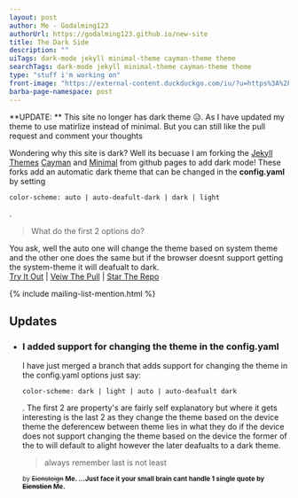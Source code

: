 ```yaml
---
layout: post
author: Me - Godalming123
authorUrl: https://godalming123.github.io/new-site
title: The Dark Side
description: ""
uiTags: dark-mode jekyll minimal-theme cayman-theme theme
searchTags: dark-mode jekyll minimal-theme cayman-theme theme
type: "stuff i'm working on"
front-image: "https://external-content.duckduckgo.com/iu/?u=https%3A%2F%2Ftse3.mm.bing.net%2Fth%3Fid%3DOIP.FCx-hYGX_8GWrXo8KjVbvAHaE8%26pid%3DApi&f=1"
barba-page-namespace: post
---
```


**UPDATE: ** This site no longer has dark theme 😥. As I have updated my theme to use matirlize instead of minimal. But you can still like the pull request and comment your thoughts

Wondering why this site is dark? Well its becuase I am forking the
<a target="_blank" href="https://jekyllrb.com/docs/themes/">Jekyll Themes</a>
<a target="_blank" href="https://github.com/pages-themes/cayman">Cayman</a> and
<a target="_blank" href="https://github.com/pages-themes/minimal">Minimal</a>
from github pages to add dark mode! These forks add an automatic dark theme that can be changed in the **config.yaml** by setting
```
color-scheme: auto | auto-deafult-dark | dark | light
```
.

> What do the first 2 options do?
  
You ask, well the auto one will change the theme based on system theme and the other one does the same but if the browser doesnt support getting the system-theme it will deafualt to dark.
<br>
<a target="_blank" href="https://godalming123.github.io/minimal/">Try It Out</a> |
<a target="_blank" href="https://github.com/pages-themes/minimal/pull/121">Veiw The Pull</a> |
<a target="_blank" href="https://github.com/godalming123/minimal">Star The Repo</a>

{% include mailing-list-mention.html %}

## Updates
- ### I added support for changing the theme in the config.yaml
  I have just merged a branch that adds support for changing the theme in the config.yaml options just say:
  ```
  color-scheme: dark | light | auto | auto-deafualt dark
  ```
  .
  The first 2 are property's are fairly self explanatory but where it gets interesting is the last 2 as they change the theme based on the device theme the deferencew between theme lies in what they do if the device does not support changing the theme based on the device the former of the to will default to alight however the later deafualts to a dark theme.
  > always remember last is not least

  <small>
  
  by ~~Eiensteign~~ **Me. ...Just face it your small brain cant handle 1 single quote by ~~Eienstien~~ Me.**
